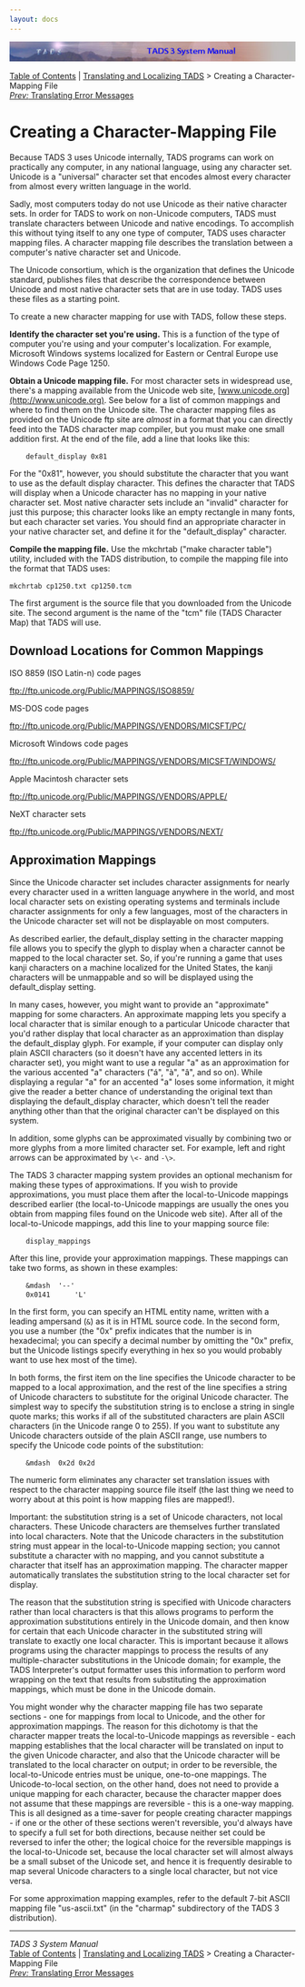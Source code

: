 ```yaml
---
layout: docs
---
```



<img src="topbar.jpg" data-border="0" />





<a href="toc.html" class="nav">Table of Contents</a> \|
<a href="local.html" class="nav">Translating and Localizing TADS</a> \>
Creating a Character-Mapping File  
<span class="navnp"><a href="errtrans.html" class="nav"><em>Prev:</em> Translating Error
Messages</a>     </span>





# Creating a Character-Mapping File

Because TADS 3 uses Unicode internally, TADS programs can work on
practically any computer, in any national language, using any character
set. Unicode is a "universal" character set that encodes almost every
character from almost every written language in the world.

Sadly, most computers today do not use Unicode as their native character
sets. In order for TADS to work on non-Unicode computers, TADS must
translate characters between Unicode and native encodings. To accomplish
this without tying itself to any one type of computer, TADS uses
character mapping files. A character mapping file describes the
translation between a computer's native character set and Unicode.

The Unicode consortium, which is the organization that defines the
Unicode standard, publishes files that describe the correspondence
between Unicode and most native character sets that are in use today.
TADS uses these files as a starting point.

To create a new character mapping for use with TADS, follow these steps.

**Identify the character set you're using.** This is a function of the
type of computer you're using and your computer's localization. For
example, Microsoft Windows systems localized for Eastern or Central
Europe use Windows Code Page 1250.

**Obtain a Unicode mapping file.** For most character sets in widespread
use, there's a mapping available from the Unicode web site,
[www.unicode.org](http://www.unicode.org). See below for a list of
common mappings and where to find them on the Unicode site. The
character mapping files as provided on the Unicode ftp site are *almost*
in a format that you can directly feed into the TADS character map
compiler, but you must make one small addition first. At the end of the
file, add a line that looks like this:

```
    default_display 0x81
```

For the "0x81", however, you should substitute the character that you
want to use as the default display character. This defines the character
that TADS will display when a Unicode character has no mapping in your
native character set. Most native character sets include an "invalid"
character for just this purpose; this character looks like an empty
rectangle in many fonts, but each character set varies. You should find
an appropriate character in your native character set, and define it for
the "default_display" character.

**Compile the mapping file.** Use the mkchrtab ("make character table")
utility, included with the TADS distribution, to compile the mapping
file into the format that TADS uses:



    mkchrtab cp1250.txt cp1250.tcm



The first argument is the source file that you downloaded from the
Unicode site. The second argument is the name of the "tcm" file (TADS
Character Map) that TADS will use.

## Download Locations for Common Mappings

ISO 8859 (ISO Latin-n) code pages

<ftp://ftp.unicode.org/Public/MAPPINGS/ISO8859/>

MS-DOS code pages

<ftp://ftp.unicode.org/Public/MAPPINGS/VENDORS/MICSFT/PC/>

Microsoft Windows code pages

<ftp://ftp.unicode.org/Public/MAPPINGS/VENDORS/MICSFT/WINDOWS/>

Apple Macintosh character sets

<ftp://ftp.unicode.org/Public/MAPPINGS/VENDORS/APPLE/>

NeXT character sets

<ftp://ftp.unicode.org/Public/MAPPINGS/VENDORS/NEXT/>

## Approximation Mappings

Since the Unicode character set includes character assignments for
nearly every character used in a written language anywhere in the world,
and most local character sets on existing operating systems and
terminals include character assignments for only a few languages, most
of the characters in the Unicode character set will not be displayable
on most computers.

As described earlier, the default_display setting in the character
mapping file allows you to specify the glyph to display when a character
cannot be mapped to the local character set. So, if you're running a
game that uses kanji characters on a machine localized for the United
States, the kanji characters will be unmappable and so will be displayed
using the default_display setting.

In many cases, however, you might want to provide an "approximate"
mapping for some characters. An approximate mapping lets you specify a
local character that is similar enough to a particular Unicode character
that you'd rather display that local character as an approximation than
display the default_display glyph. For example, if your computer can
display only plain ASCII characters (so it doesn't have any accented
letters in its character set), you might want to use a regular "a" as an
approximation for the various accented "a" characters ("á", "à", "â",
and so on). While displaying a regular "a" for an accented "a" loses
some information, it might give the reader a better chance of
understanding the original text than displaying the default_display
character, which doesn't tell the reader anything other than that the
original character can't be displayed on this system.

In addition, some glyphs can be approximated visually by combining two
or more glyphs from a more limited character set. For example, left and
right arrows can be approximated by `\<-` and
`-\>`.

The TADS 3 character mapping system provides an optional mechanism for
making these types of approximations. If you wish to provide
approximations, you must place them after the local-to-Unicode mappings
described earlier (the local-to-Unicode mappings are usually the ones
you obtain from mapping files found on the Unicode web site). After all
of the local-to-Unicode mappings, add this line to your mapping source
file:

```
    display_mappings
```

After this line, provide your approximation mappings. These mappings can
take two forms, as shown in these examples:

```
    &mdash  '--'
    0x0141      'L'
```

In the first form, you can specify an HTML entity name, written with a
leading ampersand (`&`) as it is in HTML source
code. In the second form, you use a number (the "0x" prefix indicates
that the number is in hexadecimal; you can specify a decimal number by
omitting the "0x" prefix, but the Unicode listings specify everything in
hex so you would probably want to use hex most of the time).

In both forms, the first item on the line specifies the Unicode
character to be mapped to a local approximation, and the rest of the
line specifies a string of Unicode characters to substitute for the
original Unicode character. The simplest way to specify the substitution
string is to enclose a string in single quote marks; this works if all
of the substituted characters are plain ASCII characters (in the Unicode
range 0 to 255). If you want to substitute any Unicode characters
outside of the plain ASCII range, use numbers to specify the Unicode
code points of the substitution:

```
    &mdash  0x2d 0x2d
```

The numeric form eliminates any character set translation issues with
respect to the character mapping source file itself (the last thing we
need to worry about at this point is how mapping files are mapped!).

Important: the substitution string is a set of Unicode characters, not
local characters. These Unicode characters are themselves further
translated into local characters. Note that the Unicode characters in
the substitution string must appear in the local-to-Unicode mapping
section; you cannot substitute a character with no mapping, and you
cannot substitute a character that itself has an approximation mapping.
The character mapper automatically translates the substitution string to
the local character set for display.

The reason that the substitution string is specified with Unicode
characters rather than local characters is that this allows programs to
perform the approximation substitutions entirely in the Unicode domain,
and then know for certain that each Unicode character in the substituted
string will translate to exactly one local character. This is important
because it allows programs using the character mappings to process the
results of any multiple-character substitutions in the Unicode domain;
for example, the TADS Interpreter's output formatter uses this
information to perform word wrapping on the text that results from
substituting the approximation mappings, which must be done in the
Unicode domain.

You might wonder why the character mapping file has two separate
sections - one for mappings from local to Unicode, and the other for
approximation mappings. The reason for this dichotomy is that the
character mapper treats the local-to-Unicode mappings as reversible -
each mapping establishes that the local character will be translated on
input to the given Unicode character, and also that the Unicode
character will be translated to the local character on output; in order
to be reversible, the local-to-Unicode entries must be unique,
one-to-one mappings. The Unicode-to-local section, on the other hand,
does not need to provide a unique mapping for each character, because
the character mapper does not assume that these mappings are
reversible - this is a one-way mapping. This is all designed as a
time-saver for people creating character mappings - if one or the other
of these sections weren't reversible, you'd always have to specify a
full set for both directions, because neither set could be reversed to
infer the other; the logical choice for the reversible mappings is the
local-to-Unicode set, because the local character set will almost always
be a small subset of the Unicode set, and hence it is frequently
desirable to map several Unicode characters to a single local character,
but not vice versa.

For some approximation mapping examples, refer to the default 7-bit
ASCII mapping file "us-ascii.txt" (in the "charmap" subdirectory of the
TADS 3 distribution).



------------------------------------------------------------------------



*TADS 3 System Manual*  
<a href="toc.html" class="nav">Table of Contents</a> \|
<a href="local.html" class="nav">Translating and Localizing TADS</a> \>
Creating a Character-Mapping File  
<span class="navnp"><a href="errtrans.html" class="nav"><em>Prev:</em> Translating Error
Messages</a>     </span>


